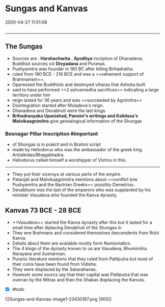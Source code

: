 # Sungas and Kanvas

2020-04-27 11:51:08

```toc
```

---

## The Sungas

- Sources are : **Harshacharita** , **Ayodhya** incription of Dhanadeva, Buddhist sources viz **Divyadana** and Puranas.
- Pushyamitra was founder in 180 BC after killing Brihadratha.
- ruled from 180 BCE - 216 BCE and was a ==vehement support of Brahmanism==.
- Oppressed the Buddhists and destroyed viharas that Ashoka built
- said to have performed ==2 ashvamedha sacrifices== indicating a large territory under him
- reign lasted for 36 years and was ==succeeded by Agnimitra==
- Disintegration started after Muladeva's reign.
- Dhanadeva and Devabhuti were the last kings.
- **Brihadranyaka Upanishad, Pannini's writings and Kalidasa's Malvikaagnimitra** give genealogical information of the Shungas

### Besnagar Pillar Inscription #important

- of Shungas is in prakrit and in Brahmi script
- made by Heliodorus who was the ambassador of the greek king Antialkidas/Bhagabhadra.
- Heliodorus called himself a worshipper of Vishnu in this.
---
- They put their viceroys at various parts of the empire.
- Patanjali and Malvikaagnimitra mentions about ==conflict b/w Pushyamitra and the Bactrian Greeks== possibly Demetrius.
- Devabhumi was the last of the emperors who was supplanted by his minister Vasudeva who founded the Kanva dynasty.

## Kanvas 73 BCE - 28 BCE

- ==Vasudeva== started the Kanva dynasty after this but it lasted for a small time after diplacing Devabhuti of the Shungas in
- They wre Brahmans and considered themselves descendents from Rishi Kanva.
- Details about them are available mostly form Numismatics.
- The 4 kings of the dynasty known to us are Vasudeva, Bhumimitra. Narayana and Susharman.
- Puranic literature mentions that they ruled from Patliputra but most of their conis have been found from Vidisha.
- They were displaced by the Satavahanas.
- However some sourcs say that their capital was Patliputra that was overran by the Mitras and then the Shakas displacing the Kanvas.
- [x] #todo

![[Sungas-and-Kanvas-image1-23430187.png |900]]
